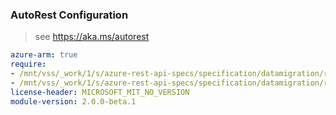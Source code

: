 ### AutoRest Configuration

> see https://aka.ms/autorest

``` yaml
azure-arm: true
require:
- /mnt/vss/_work/1/s/azure-rest-api-specs/specification/datamigration/resource-manager/readme.md
- /mnt/vss/_work/1/s/azure-rest-api-specs/specification/datamigration/resource-manager/readme.go.md
license-header: MICROSOFT_MIT_NO_VERSION
module-version: 2.0.0-beta.1
```